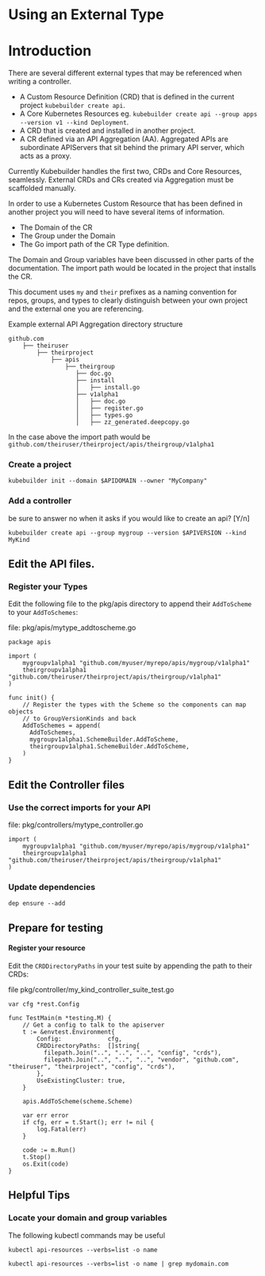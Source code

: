 # Using an External Type


# Introduction

There are several different external types that may be referenced when writing a controller.
* A Custom Resource Definition (CRD) that is defined in the current project `kubebuilder create api`.
* A Core Kubernetes Resources eg. `kubebuilder create api --group apps --version v1 --kind Deployment`.
* A CRD that is created and installed in another project.
* A CR defined via an API Aggregation (AA). Aggregated APIs are subordinate APIServers that sit behind the primary API server, which acts as a proxy.

Currently Kubebuilder handles the first two, CRDs and Core Resources, seamlessly.  External CRDs and CRs created via Aggregation must be scaffolded manually.

In order to use a Kubernetes Custom Resource that has been defined in another project
you will need to have several items of information.
* The Domain of the CR
* The Group under the Domain 
* The Go import path of the CR Type definition.

The Domain and Group variables have been discussed in other parts of the documentation.  The import path would be located in the project that installs the CR.

This document uses `my` and `their` prefixes as a naming convention for repos, groups, and types to clearly distinguish between your own project and the external one you are referencing.

Example external API Aggregation directory structure
```
github.com
    ├── theiruser
        ├── theirproject
            ├── apis
                ├── theirgroup
                   ├── doc.go
                   ├── install
                   │   ├── install.go
                   ├── v1alpha1
                   │   ├── doc.go
                   │   ├── register.go
                   │   ├── types.go
                   │   ├── zz_generated.deepcopy.go
```

In the case above the import path would be `github.com/theiruser/theirproject/apis/theirgroup/v1alpha1`

### Create a project

```
kubebuilder init --domain $APIDOMAIN --owner "MyCompany"
```

### Add a controller

be sure to answer no when it asks if you would like to create an api? [Y/n]
```
kubebuilder create api --group mygroup --version $APIVERSION --kind MyKind

```

## Edit the API files.

### Register your Types

Edit the following file to the pkg/apis directory to append their `AddToScheme` to your `AddToSchemes`:

file: pkg/apis/mytype_addtoscheme.go
```
package apis

import (
	mygroupv1alpha1 "github.com/myuser/myrepo/apis/mygroup/v1alpha1"
	theirgroupv1alpha1 "github.com/theiruser/theirproject/apis/theirgroup/v1alpha1"
)

func init() {
	// Register the types with the Scheme so the components can map objects 
	// to GroupVersionKinds and back
	AddToSchemes = append(
	  AddToSchemes, 
	  mygroupv1alpha1.SchemeBuilder.AddToScheme,
	  theirgroupv1alpha1.SchemeBuilder.AddToScheme,
	)
}

```

## Edit the Controller files

### Use the correct imports for your API

file: pkg/controllers/mytype_controller.go
```
import (
	mygroupv1alpha1 "github.com/myuser/myrepo/apis/mygroup/v1alpha1"
	theirgroupv1alpha1 "github.com/theiruser/theirproject/apis/theirgroup/v1alpha1"
)
```

### Update dependencies

```
dep ensure --add
```

## Prepare for testing

#### Register your resource

Edit the `CRDDirectoryPaths` in your test suite by appending the path to their CRDs:

file pkg/controller/my_kind_controller_suite_test.go
```
var cfg *rest.Config

func TestMain(m *testing.M) {
	// Get a config to talk to the apiserver
	t := &envtest.Environment{
		Config:             cfg,
		CRDDirectoryPaths:  []string{
		  filepath.Join("..", "..", "..", "config", "crds"),
		  filepath.Join("..", "..", "..", "vendor", "github.com", "theiruser", "theirproject", "config", "crds"),
        },
		UseExistingCluster: true,
	}

	apis.AddToScheme(scheme.Scheme)

	var err error
	if cfg, err = t.Start(); err != nil {
		log.Fatal(err)
	}

	code := m.Run()
	t.Stop()
	os.Exit(code)
}

```

## Helpful Tips

### Locate your domain and group variables

The following kubectl commands may be useful

```
kubectl api-resources --verbs=list -o name

kubectl api-resources --verbs=list -o name | grep mydomain.com
```

